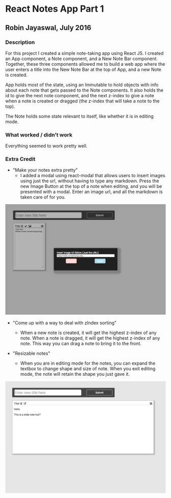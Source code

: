 # React Notes App Part 1

## Robin Jayaswal, July 2016

### Description

For this project I created a simple note-taking app using React JS. I created an App component, a Note component, and a New Note Bar component. Together, these three components allowed me to build a web app where the user enters a title into the New Note Bar at the top of App, and a new Note is created. 

App holds most of the state, using an Immutable to hold objects with info about each note that gets passed to the Note components. It also holds the id to give the next note component, and the next z-index to give a note when a note is created or dragged (the z-index that will take a note to the top).

The Note holds some state relevant to itself, like whether it is in editing mode.



### What worked / didn’t work

Everything seemed to work pretty well.


### Extra Credit

* "Make your notes extra pretty"
	* I added a modal using react-modal that allows users to insert images using just the url, without having to type any markdown. Press the new Image Button at the top of a note when editing, and you will be presented with a modal. Enter an image url, and all the markdown is taken care of for you.

![alt text](./img/modal.png)

* "Come up with a way to deal with zIndex sorting"
	* When a new note is created, it will get the highest z-index of any note. When a note is dragged, it will get the highest z-index of any note. This way you can drag a note to bring it to the front.


* "Resizable notes"
	* When you are in editing mode for the notes, you can expand the textbox to change shape and size of note. When you exit editing mode, the note will retain the shape you just gave it.

![alt text](./img/long.png)
